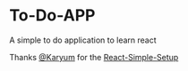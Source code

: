 # To-Do-APP

A simple to do application to learn react

Thanks [@Karyum](https://github.com/Karyum) for the [React-Simple-Setup](https://github.com/Karyum/React-Simple-Setup)
